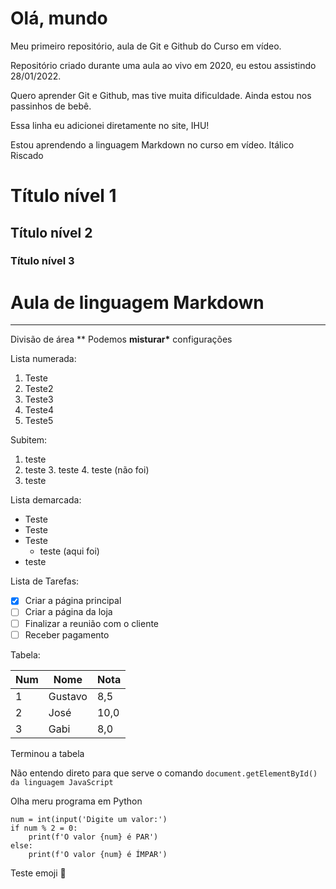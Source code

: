 # Olá, mundo
 Meu primeiro repositório, aula de Git e Github do Curso em vídeo.

Repositório criado durante uma aula ao vivo em 2020, eu estou assistindo 28/01/2022.

Quero aprender Git e Github, mas tive muita dificuldade. Ainda estou nos passinhos de bebê.

Essa linha eu adicionei diretamente no site, IHU!

Estou aprendendo a linguagem Markdown no curso em vídeo. 
Itálico
Riscado
# Título nível 1
## Título nível 2
### Título nível 3

# Aula de linguagem Markdown
---

Divisão de área 
**
Podemos __misturar*__ configurações

Lista numerada:
1. Teste
2. Teste2
3. Teste3
4. Teste4
5. Teste5

Subitem:

1. teste
2. teste
   3. teste
   4. teste  (não foi)
5. teste


Lista demarcada:

* Teste
* Teste 
* Teste
   * teste    (aqui foi)
* teste

Lista de Tarefas:

- [x] Criar a página principal 
- [ ] Criar a página da loja
- [ ] Finalizar a reunião com o cliente
- [ ] Receber pagamento

Tabela:

Num | Nome | Nota
---|---|---
1 | Gustavo | 8,5
2 | José | 10,0
3 | Gabi | 8,0

Terminou a tabela

Não entendo direto para que serve o comando `document.getElementById() da linguagem JavaScript`

Olha meru programa em Python 
```
num = int(input('Digite um valor:')
if num % 2 = 0:
    print(f'O valor {num} é PAR')
else: 
    print(f'O valor {num} é ÍMPAR')
```

Teste emoji
:monkey:

